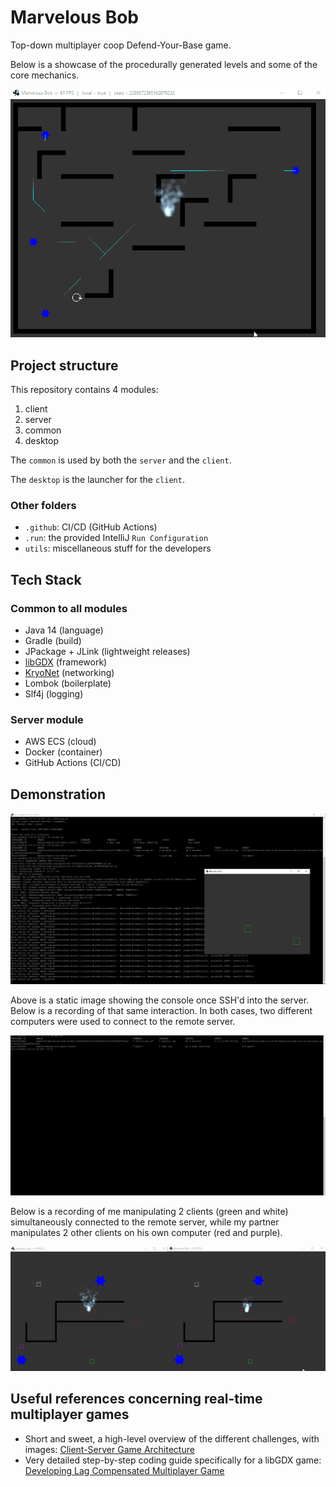 # Marvelous Bob
Top-down multiplayer coop Defend-Your-Base game.

Below is a showcase of the procedurally generated levels and some of the core mechanics.

![mechanics](utils/media/procedural_level_generator.gif)

## Project structure
This repository contains 4 modules:
  1) client
  2) server
  3) common
  4) desktop

The ``common`` is used by both the ``server`` and the ``client``.

The ``desktop`` is the launcher for the ``client``.

### Other folders
* ``.github``: CI/CD (GitHub Actions)
* ``.run``: the provided IntelliJ `Run Configuration`
* ``utils``: miscellaneous stuff for the developers

## Tech Stack
### Common to all modules
* Java 14 (language)
* Gradle (build)
* JPackage + JLink (lightweight releases)
* [libGDX](https://libgdx.badlogicgames.com/download.html) (framework)
* [KryoNet](https://github.com/crykn/kryonet) (networking)
* Lombok (boilerplate)
* Slf4j (logging)
### Server module
* AWS ECS (cloud)
* Docker (container)
* GitHub Actions (CI/CD)

## Demonstration
![server](utils/media/server.png)

Above is a static image showing the console once SSH'd into the server. Below is a recording of that same interaction. In both cases, two different computers were used to connect to the remote server.

![server gif 1](utils/media/marvelous_networked_1.gif)

Below is a recording of me manipulating 2 clients (green and white) simultaneously connected to the remote server, while my partner manipulates 2 other clients on his own computer (red and purple).

![server gif 2](utils/media/marvelous_networked_2.gif)

## Useful references concerning real-time multiplayer games
* Short and sweet, a high-level overview of the different challenges, with images: [Client-Server Game Architecture](https://www.gabrielgambetta.com/client-server-game-architecture.html)
* Very detailed step-by-step coding guide specifically for a libGDX game: [Developing Lag Compensated Multiplayer Game](https://www.schibsted.pl/blog/developing-lag-compensated-multiplayer-game-pt-1/)